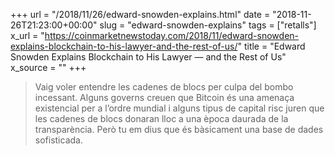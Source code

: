 +++
url = "/2018/11/26/edward-snowden-explains.html"
date = "2018-11-26T21:23:00+00:00"
slug = "edward-snowden-explains"
tags = ["retalls"]
x_url = "https://coinmarketnewstoday.com/2018/11/edward-snowden-explains-blockchain-to-his-lawyer-and-the-rest-of-us/"
title = "Edward Snowden Explains Blockchain to His Lawyer — and the Rest of Us"
x_source = ""
+++


> Vaig voler entendre les cadenes de blocs per culpa del bombo incessant. Alguns governs creuen que Bitcoin és una amenaça existencial per a l’ordre mundial i alguns tipus de capital risc juren que les cadenes de blocs donaran lloc a una època daurada de la transparència. Però tu em dius que és bàsicament una base de dades sofisticada.

